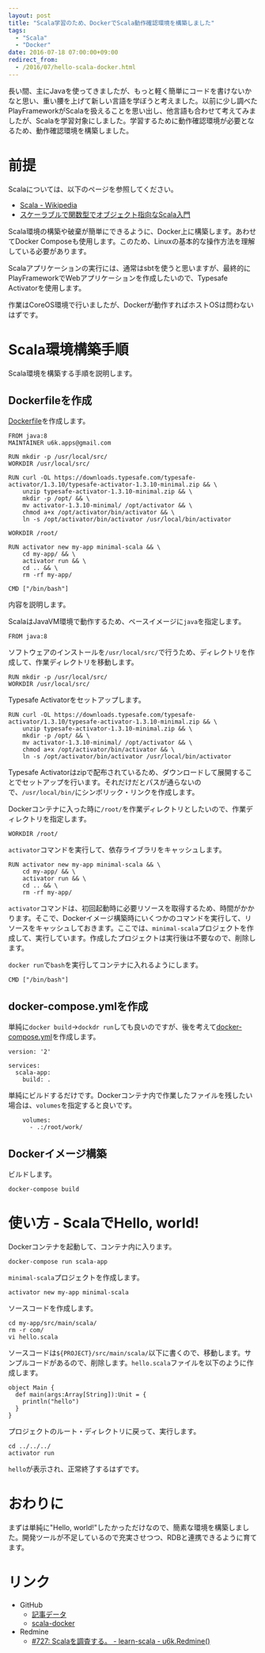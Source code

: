 ```yaml
---
layout: post
title: "Scala学習のため、DockerでScala動作確認環境を構築しました"
tags:
  - "Scala"
  - "Docker"
date: 2016-07-18 07:00:00+09:00
redirect_from:
  - /2016/07/hello-scala-docker.html
---
```


長い間、主にJavaを使ってきましたが、もっと軽く簡単にコードを書けないかなと思い、重い腰を上げて新しい言語を学ぼうと考えました。以前に少し調べたPlayFrameworkがScalaを扱えることを思い出し、他言語も合わせて考えてみましたが、Scalaを学習対象にしました。学習するために動作確認環境が必要となるため、動作確認環境を構築しました。

<!-- more -->

# 前提

Scalaについては、以下のページを参照してください。

* [Scala - Wikipedia](https://ja.wikipedia.org/wiki/Scala)
* [スケーラブルで関数型でオブジェクト指向なScala入門](http://www.atmarkit.co.jp/fjava/index/index_scala.html)

Scala環境の構築や破棄が簡単にできるように、Docker上に構築します。あわせてDocker Composeも使用します。このため、Linuxの基本的な操作方法を理解している必要があります。

Scalaアプリケーションの実行には、通常はsbtを使うと思いますが、最終的にPlayFrameworkでWebアプリケーションを作成したいので、Typesafe Activatorを使用します。

作業はCoreOS環境で行いましたが、Dockerが動作すればホストOSは問わないはずです。

# Scala環境構築手順

Scala環境を構築する手順を説明します。

## Dockerfileを作成

[Dockerfile](https://github.com/u6k/scala-docker/blob/v1.0.0/Dockerfile)を作成します。

```
FROM java:8
MAINTAINER u6k.apps@gmail.com

RUN mkdir -p /usr/local/src/
WORKDIR /usr/local/src/

RUN curl -OL https://downloads.typesafe.com/typesafe-activator/1.3.10/typesafe-activator-1.3.10-minimal.zip && \
    unzip typesafe-activator-1.3.10-minimal.zip && \
    mkdir -p /opt/ && \
    mv activator-1.3.10-minimal/ /opt/activator && \
    chmod a+x /opt/activator/bin/activator && \
    ln -s /opt/activator/bin/activator /usr/local/bin/activator

WORKDIR /root/

RUN activator new my-app minimal-scala && \
    cd my-app/ && \
    activator run && \
    cd .. && \
    rm -rf my-app/

CMD ["/bin/bash"]
```

内容を説明します。

ScalaはJavaVM環境で動作するため、ベースイメージに`java`を指定します。

```
FROM java:8
```

ソフトウェアのインストールを`/usr/local/src/`で行うため、ディレクトリを作成して、作業ディレクトリを移動します。

```
RUN mkdir -p /usr/local/src/
WORKDIR /usr/local/src/
```

Typesafe Activatorをセットアップします。

```
RUN curl -OL https://downloads.typesafe.com/typesafe-activator/1.3.10/typesafe-activator-1.3.10-minimal.zip && \
    unzip typesafe-activator-1.3.10-minimal.zip && \
    mkdir -p /opt/ && \
    mv activator-1.3.10-minimal/ /opt/activator && \
    chmod a+x /opt/activator/bin/activator && \
    ln -s /opt/activator/bin/activator /usr/local/bin/activator
```

Typesafe Activatorはzipで配布されているため、ダウンロードして展開することでセットアップを行います。それだけだとパスが通らないので、`/usr/local/bin/`にシンボリック・リンクを作成します。

Dockerコンテナに入った時に`/root/`を作業ディレクトリとしたいので、作業ディレクトリを指定します。

```
WORKDIR /root/
```

`activator`コマンドを実行して、依存ライブラリをキャッシュします。

```
RUN activator new my-app minimal-scala && \
    cd my-app/ && \
    activator run && \
    cd .. && \
    rm -rf my-app/
```

`activator`コマンドは、初回起動時に必要リソースを取得するため、時間がかかります。そこで、Dockerイメージ構築時にいくつかのコマンドを実行して、リソースをキャッシュしておきます。ここでは、`minimal-scala`プロジェクトを作成して、実行しています。作成したプロジェクトは実行後は不要なので、削除します。

`docker run`で`bash`を実行してコンテナに入れるようにします。

```
CMD ["/bin/bash"]
```

## docker-compose.ymlを作成

単純に`docker build`->`dockdr run`しても良いのですが、後を考えて[docker-compose.yml](https://github.com/u6k/scala-docker/blob/v1.0.0/docker-compose.yml)を作成します。

```
version: '2'

services:
  scala-app:
    build: .
```

単純にビルドするだけです。Dockerコンテナ内で作業したファイルを残したい場合は、`volumes`を指定すると良いです。

```
    volumes:
      - .:/root/work/
```

## Dockerイメージ構築

ビルドします。

```
docker-compose build
```

# 使い方 - ScalaでHello, world!

Dockerコンテナを起動して、コンテナ内に入ります。

```
docker-compose run scala-app
```

`minimal-scala`プロジェクトを作成します。

```
activator new my-app minimal-scala
```

ソースコードを作成します。

```
cd my-app/src/main/scala/
rm -r com/
vi hello.scala
```

ソースコードは`${PROJECT}/src/main/scala/`以下に書くので、移動します。サンプルコードがあるので、削除します。`hello.scala`ファイルを以下のように作成します。

```
object Main {
  def main(args:Array[String]):Unit = {
    println("hello")
  }
}
```

プロジェクトのルート・ディレクトリに戻って、実行します。

```
cd ../../../
activator run
```

`hello`が表示され、正常終了するはずです。

# おわりに

まずは単純に"Hello, world!"したかっただけなので、簡素な環境を構築しました。開発ツールが不足しているので充実させつつ、RDBと連携できるように育てます。

# リンク

* GitHub
    * [記事データ](https://github.com/u6k/blog/blob/master/page/20160715-hello-scala-docker.md)
    * [scala-docker](https://github.com/u6k/scala-docker)
* Redmine
    * [#727: Scalaを調査する。 - learn-scala - u6k.Redmine()](https://redmine.u6k.me/issues/727)
